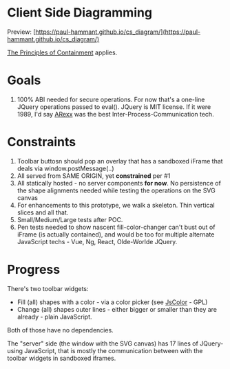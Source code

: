 # Client Side Diagramming

Preview: [https://paul-hammant.github.io/cs_diagram/](https://paul-hammant.github.io/cs_diagram/)

[The Principles of Containment](https://paulhammant.com/2016/12/14/principles-of-containment) applies.

# Goals

1. 100% ABI needed for secure operations. For now that's a one-line JQuery operations passed to eval(). JQuery is MIT license. If it were 1989, I'd say [ARexx](https://en.wikipedia.org/wiki/ARexx) was the best Inter-Process-Communication tech.

# Constraints

1. Toolbar buttosn should pop an overlay that has a sandboxed iFrame that deals via window.postMessage(..)
2. All served from SAME ORIGIN, yet **constrained** per #1
3. All statically hosted - no server components **for now**. No persistence of the shape alignments needed while testing the operations on the SVG canvas
2. For enhancements to this prototype, we walk a skeleton.  Thin vertical slices and all that.
3. Small/Medium/Large tests after POC.
4. Pen tests needed to show nascent fill-color-changer can't bust out of iFrame (is actually contained), and would be too for multiple alternate JavaScript techs - Vue, Ng, React, Olde-Worlde JQuery.

# Progress

There's two toolbar widgets:

* Fill (all) shapes with a color - via a color picker (see [JsColor](http://jscolor.com) - GPL)
* Change (all) shapes outer lines - either bigger or smaller than they are already - plain JavaScript.

Both of those have no dependencies.

The "server" side (the window with the SVG canvas) has 17 lines of JQuery-using JavaScript, that is mostly 
the communication between with the toolbar widgets in sandboxed iframes.